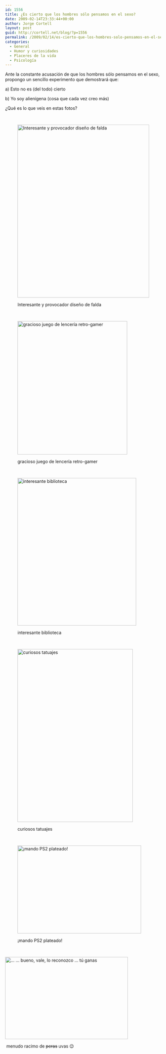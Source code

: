 ```yaml
---
id: 1556
title: ¿Es cierto que los hombres sólo pensamos en el sexo?
date: 2009-02-14T23:33:44+00:00
author: Jorge Cortell
layout: post
guid: http://cortell.net/blog/?p=1556
permalink: /2009/02/14/es-cierto-que-los-hombres-solo-pensamos-en-el-sexo/
categories:
  - General
  - Humor y curiosidades
  - Placeres de la vida
  - Psicología
---
```

Ante la constante acusación de que los hombres sólo pensamos en el sexo, propongo un sencillo experimento que demostrará que:

a) Esto no es (del todo) cierto

b) Yo soy alienígena (cosa que cada vez creo más)

¿Qué es lo que veis en estas fotos?

 <figure style="width: 426px" class="wp-caption alignnone">

<img class=" " title="http://www.wartomarzyc.webhosting.net.pl/1b.jpg" src="http://www.wartomarzyc.webhosting.net.pl/1b.jpg" alt="Interesante y provocador diseño de falda" width="426" height="560" /><figcaption class="wp-caption-text">Interesante y provocador diseño de falda</figcaption></figure> 

 <figure style="width: 355px" class="wp-caption alignnone">

<img title="http://3wishes.com/images/msvideogame-d.jpg" src="http://3wishes.com/images/msvideogame-d.jpg" alt="gracioso juego de lencería retro-gamer" width="355" height="432" /><figcaption class="wp-caption-text">gracioso juego de lencería retro-gamer</figcaption></figure> 

 <figure style="width: 384px" class="wp-caption alignnone">

<img title="http://wecite.files.wordpress.com/2008/06/megan_fox_gq_02.jpg" src="http://wecite.files.wordpress.com/2008/06/megan_fox_gq_02.jpg" alt="interesante biblioteca" width="384" height="478" /><figcaption class="wp-caption-text">interesante biblioteca</figcaption></figure> 

 <figure style="width: 373px" class="wp-caption alignnone">

<img class=" " title="http://media.tumblr.com/PVJK6DT0Cdr8w52q1G35gO4m_500.jpg" src="http://media.tumblr.com/PVJK6DT0Cdr8w52q1G35gO4m_500.jpg" alt="curiosos tatuajes" width="373" height="560" /><figcaption class="wp-caption-text">curiosos tatuajes</figcaption></figure> 

 <figure style="width: 400px" class="wp-caption alignnone">

<img class=" " title="http://lh5.ggpht.com/_vC7JKHHBlMU/SUfambIQayI/AAAAAAAABi4/7JNclStv0lM/image%5B4%5D.png?imgmax=800" src="http://lh5.ggpht.com/_vC7JKHHBlMU/SUfambIQayI/AAAAAAAABi4/7JNclStv0lM/image%5B4%5D.png?imgmax=800" alt="¡mando PS2 plateado!" width="400" height="285" /><figcaption class="wp-caption-text">¡mando PS2 plateado!</figcaption></figure> 

 

<div class="mceTemp">
  <dl class="wp-caption alignnone" style="width: 407px">
    <dt class="wp-caption-dt">
      <img class="  " title="http://farm3.static.flickr.com/2269/2261556273_c780bfe514_o.jpg" src="http://farm3.static.flickr.com/2269/2261556273_c780bfe514_o.jpg" alt="... ... bueno, vale, lo reconozco ... tú ganas" width="397" height="266" />
    </dt>
  </dl>
</div>

 menudo racimo de <span style="text-decoration: line-through">peras</span> uvas 😉